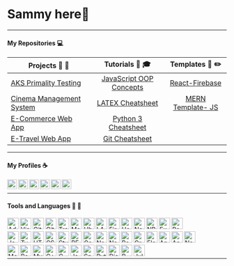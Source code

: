 # Sammy here👋

---
#### My Repositories :computer:

|  Projects :art: :pushpin:| Tutorials :school_satchel: :mortar_board:     |  Templates :page_facing_up: :pencil2: |
| ------------- |:--------------:| :--------------:| 
| [AKS Primality Testing](https://github.com/Sammy-Nyakabau/AKS-Implementation) | [JavaScript OOP Concepts](https://github.com/Sammy-Nyakabau/JavaScript-OOP-Concepts) | [React-Firebase](https://github.com/Sammy-Nyakabau/React-Firebase-Boilerplate) |
| [Cinema Management System](https://github.com/Sammy-Nyakabau/Cinema-Management-System) | [LATEX Cheatsheet](https://github.com/Sammy-Nyakabau/LATEX-Cheatsheet) | [MERN Template- JS](https://github.com/Sammy-Nyakabau/MERN-Stack-Template-JS)
| [E-Commerce Web App](https://github.com/Sammy-Nyakabau/E-Commerce-Web-App) | [Python 3 Cheatsheet](https://github.com/Sammy-Nyakabau/Python-3-Cheatsheet) |  
| [E-Travel Web App](https://github.com/Sammy-Nyakabau/E-Travel-Web-App)| [Git Cheatsheet](https://github.com/Sammy-Nyakabau/Git-Cheatsheet) |

---

#### My Profiles :coffee:
[<img align="left" alt="Sammy Nyakabau | LinkedIn" width="22px" src="https://cdn.jsdelivr.net/npm/simple-icons@v3/icons/linkedin.svg" />](https://www.linkedin.com/in/sammy-nyakabau/)
[<img align="left" alt="Sammy Nyakabau | Code Pen" width="22px" src="https://cdn.jsdelivr.net/npm/simple-icons@3.6.0/icons/codepen.svg" />](https://codepen.io/sammy-nyakabau)
[<img align="left" alt="Sammy Nyakabau | Hackerrank" width="22px" src="https://cdn.jsdelivr.net/npm/simple-icons@3.6.0/icons/hackerrank.svg" />](https://www.hackerrank.com/nyakabausammy8)
[<img align="left" alt="Sammy Nyakabau | Glitch" width="22px" src="https://cdn.jsdelivr.net/npm/simple-icons@3.6.0/icons/glitch.svg" />](https://glitch.com/@Sammy-Nyakabau)
[<img align="left" alt="Sammy Nyakabau | Repl" width="22px" src="https://cdn.jsdelivr.net/npm/simple-icons@3.6.0/icons/repl-dot-it.svg" />](https://repl.it/@SammyNyakabau1)
[<img align="left" alt="Sammy Nyakabau | Stack Overflow" width="22px" src="https://cdn.jsdelivr.net/npm/simple-icons@3.6.0/icons/stackoverflow.svg" />](https://stackoverflow.com/users/story/11436343)

<br >

<hr >

#### Tools and Languages :wrench: :electric_plug:

[<img align="left" alt="Adobe XD" width="26px" src="https://cdn.jsdelivr.net/npm/simple-icons@3.6.0/icons/adobexd.svg" />](https://www.adobe.com/products/xd.html)
[<img align="left" alt="Visual Studio Code" width="26px" src="https://cdn.jsdelivr.net/npm/simple-icons@3.6.0/icons/visualstudiocode.svg" />](https://code.visualstudio.com/)
[<img align="left" alt="Git" width="26px" src="https://cdn.jsdelivr.net/npm/simple-icons@3.6.0/icons/git.svg" />](https://git-scm.com/)
[<img align="left" alt="Github" width="26px" src="https://cdn.jsdelivr.net/npm/simple-icons@3.6.0/icons/github.svg" />](https://github.com/Sammy-Nyakabau)
[<img align="left" alt="Travis CI" width="26px" src="https://cdn.jsdelivr.net/npm/simple-icons@3.6.0/icons/travisci.svg" />](https://travis-ci.org/)
[<img align="left" alt="Markdown" width="26px" src="https://cdn.jsdelivr.net/npm/simple-icons@3.6.0/icons/markdown.svg" />](https://www.markdownguide.org/)
[<img align="left" alt="Ubuntu" width="26px" src="https://cdn.jsdelivr.net/npm/simple-icons@3.6.0/icons/ubuntu.svg" />](https://ubuntu.com/)
[<img align="left" alt="LATEX" width="26px" src="https://cdn.jsdelivr.net/npm/simple-icons@3.6.0/icons/latex.svg" />](https://www.latex-project.org/)
[<img align="left" alt="Firebase" width="26px" src="https://cdn.jsdelivr.net/npm/simple-icons@3.6.0/icons/firebase.svg" />](https://firebase.google.com/)
[<img align="left" alt="Heroku" width="26px" src="https://cdn.jsdelivr.net/npm/simple-icons@3.6.0/icons/heroku.svg" />](https://www.heroku.com/)
[<img align="left" alt="Netlify" width="26px" src="https://cdn.jsdelivr.net/npm/simple-icons@3.6.0/icons/netlify.svg" />](https://www.netlify.com/)
[<img align="left" alt="NPM" width="26px" src="https://cdn.jsdelivr.net/npm/simple-icons@3.6.0/icons/npm.svg" />](https://www.npmjs.com/)
[<img align="left" alt="Expo" width="26px" src="https://cdn.jsdelivr.net/npm/simple-icons@3.6.0/icons/expo.svg" />](https://docs.expo.io/)
[<img align="left" alt="Postman" width="26px" src="https://cdn.jsdelivr.net/npm/simple-icons@3.6.0/icons/postman.svg" />](https://www.postman.com/)
<br >

[<img align="left" alt="JavaScript" width="26px" src="https://cdn.jsdelivr.net/npm/simple-icons@3.6.0/icons/javascript.svg" />](https://en.wikipedia.org/wiki/JavaScript)
[<img align="left" alt="TypeScript" width="26px" src="https://cdn.jsdelivr.net/npm/simple-icons@3.6.0/icons/typescript.svg" />](https://www.typescriptlang.org/)
[<img align="left" alt="HTML5" width="26px" src="https://cdn.jsdelivr.net/npm/simple-icons@3.6.0/icons/html5.svg" />](https://en.wikipedia.org/wiki/HTML5)
[<img align="left" alt="CSS3" width="26px" src="https://cdn.jsdelivr.net/npm/simple-icons@3.6.0/icons/css3.svg" />](https://en.wikipedia.org/wiki/Cascading_Style_Sheets)
[<img align="left" alt="Styled Components" width="26px" src="https://cdn.jsdelivr.net/npm/simple-icons@3.6.0/icons/styled-components.svg" />](https://styled-components.com/)
[<img align="left" alt="REACT" width="26px" src="https://cdn.jsdelivr.net/npm/simple-icons@3.6.0/icons/react.svg" />](https://reactjs.org/)
[<img align="left" alt="Gatsby" width="26px" src="https://cdn.jsdelivr.net/npm/simple-icons@3.6.0/icons/gatsby.svg"/>](https://www.gatsbyjs.org/)
[<img align="left" alt="Node" width="26px" src="https://cdn.jsdelivr.net/npm/simple-icons@3.6.0/icons/node-dot-js.svg" />](https://nodejs.org/en/)
[<img align="left" alt="Next.js" width="26px" src="https://cdn.jsdelivr.net/npm/simple-icons@3.6.0/icons/next-dot-js.svg"/>](https://nextjs.org/)
[<img align="left" alt="Redux" width="26px" src="https://cdn.jsdelivr.net/npm/simple-icons@3.6.0/icons/redux.svg" />](https://redux.js.org/)
[<img align="left" alt="GraphQL" width="26px" src="https://cdn.jsdelivr.net/npm/simple-icons@3.6.0/icons/graphql.svg" />](https://graphql.org/)
[<img align="left" alt="Electron" width="26px" src="https://cdn.jsdelivr.net/npm/simple-icons@3.6.0/icons/electron.svg" />](https://www.electronjs.org/)
[<img align="left" alt="Angular" width="26px" src="https://cdn.jsdelivr.net/npm/simple-icons@3.6.0/icons/angular.svg" />](https://angular.io/)
[<img align="left" alt="Angular Universal" width="26px" src="https://cdn.jsdelivr.net/npm/simple-icons@3.6.0/icons/angularuniversal.svg" />](https://angular.io/guide/universal)
[<img align="left" alt="Nestjs" width="26px" src="https://cdn.jsdelivr.net/npm/simple-icons@3.6.0/icons/nestjs.svg"/>](https://docs.nestjs.com/)
<br >

[<img align="left" alt="Mongo" width="26px" src="https://cdn.jsdelivr.net/npm/simple-icons@3.6.0/icons/mongodb.svg" />](https://docs.mongodb.com/manual/introduction/)
[<img align="left" alt="PostgreSQL" width="26px" src="https://cdn.jsdelivr.net/npm/simple-icons@3.6.0/icons/postgresql.svg" />](https://www.postgresql.org/)
[<img align="left" alt="MySQL" width="26px" src="https://cdn.jsdelivr.net/npm/simple-icons@3.6.0/icons/mysql.svg" />](https://www.mysql.com/)
[<img align="left" alt="C++" width="26px" src="https://cdn.jsdelivr.net/npm/simple-icons@3.6.0/icons/cplusplus.svg" />](https://en.wikipedia.org/wiki/C%2B%2B)
[<img align="left" alt="C" width="26px" src="https://cdn.jsdelivr.net/npm/simple-icons@3.6.0/icons/c.svg" />](https://en.wikipedia.org/wiki/C_(programming_language))
[<img align="left" alt="Java" width="26px" src="https://cdn.jsdelivr.net/npm/simple-icons@3.6.0/icons/java.svg" />](https://www.java.com/)
[<img align="left" alt="Spring Boot" width="26px" src="https://cdn.jsdelivr.net/npm/simple-icons@3.6.0/icons/spring.svg" />](https://spring.io/projects/spring-boot)
[<img align="left" alt="Python" width="26px" src="https://cdn.jsdelivr.net/npm/simple-icons@3.6.0/icons/python.svg" />](https://www.python.org/)
[<img align="left" alt="Django" width="26px" src="https://cdn.jsdelivr.net/npm/simple-icons@3.6.0/icons/django.svg" />](https://www.djangoproject.com/)
[<img align="left" alt="R" width="26px" src="https://cdn.jsdelivr.net/npm/simple-icons@3.6.0/icons/r.svg" />](https://www.r-project.org/)
[<img align="left" alt="Julia" width="26px" src="https://i.ibb.co/gTTtnw7/imageonline-co-darkenimage.png" />](https://julialang.org/)
<!-- [<img align="left" alt="Tensorflow" width="26px" src="https://cdn.jsdelivr.net/npm/simple-icons@3.6.0/icons/tensorflow.svg" />](https://www.tensorflow.org/)
[<img align="left" alt="PyTorch" width="26px" src="https://cdn.jsdelivr.net/npm/simple-icons@3.6.0/icons/pytorch.svg" />](https://pytorch.org/)
[<img align="left" alt="Keras" width="26px" src="https://cdn.jsdelivr.net/npm/simple-icons@3.6.0/icons/keras.svg" />](https://keras.io/) -->

<br >
<hr >


